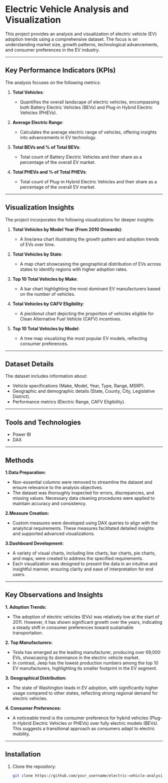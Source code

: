 # Electric Vehicle  Analysis and Visualization

This project provides an analysis and visualization of electric vehicle (EV) adoption trends using a comprehensive dataset. 
The focus is on understanding market size, growth patterns, technological advancements, and consumer preferences in the EV industry.

---

## Key Performance Indicators (KPIs)
The analysis focuses on the following metrics:

1. **Total Vehicles**:
   - Quantifies the overall landscape of electric vehicles, encompassing both Battery Electric Vehicles (BEVs) and Plug-in Hybrid Electric Vehicles (PHEVs).

2. **Average Electric Range**:
   - Calculates the average electric range of vehicles, offering insights into advancements in EV technology.

3. **Total BEVs and % of Total BEVs**:
   - Total count of Battery Electric Vehicles and their share as a percentage of the overall EV market.

4. **Total PHEVs and % of Total PHEVs**:
   - Total count of Plug-in Hybrid Electric Vehicles and their share as a percentage of the overall EV market.

---

## Visualization Insights
The project incorporates the following visualizations for deeper insights:

1. **Total Vehicles by Model Year (From 2010 Onwards)**:
   - A line/area chart illustrating the growth pattern and adoption trends of EVs over time.

2. **Total Vehicles by State**:
   - A map chart showcasing the geographical distribution of EVs across states to identify regions with higher adoption rates.

3. **Top 10 Total Vehicles by Make**:
   - A bar chart highlighting the most dominant EV manufacturers based on the number of vehicles.

4. **Total Vehicles by CAFV Eligibility**:
   - A pie/donut chart depicting the proportion of vehicles eligible for Clean Alternative Fuel Vehicle (CAFV) incentives.

5. **Top 10 Total Vehicles by Model**:
   - A tree map visualizing the most popular EV models, reflecting consumer preferences.

---

## Dataset Details 
The dataset includes information about:
- Vehicle specifications (Make, Model, Year, Type, Range, MSRP).
- Geographic and demographic details (State, County, City, Legislative District).
- Performance metrics (Electric Range, CAFV Eligibility).

---

## Tools and Technologies
- Power BI
- DAX

---

## Methods 
**1.Data Preparation:**
- Non-essential columns were removed to streamline the dataset and ensure relevance to the analysis objectives.
- The dataset was thoroughly inspected for errors, discrepancies, and missing values. Necessary data cleaning procedures were applied to maintain accuracy and consistency.

**2.Measure Creation:**
- Custom measures were developed using DAX queries to align with the analytical requirements. These measures facilitated detailed insights and supported advanced visualizations.

**3.Dashboard Development:**
- A variety of visual charts, including line charts, bar charts, pie charts, and maps, were created to address the specified requirements.
- Each visualization was designed to present the data in an intuitive and insightful manner, ensuring clarity and ease of interpretation for end users.
---

## Key Observations and Insights

**1. Adoption Trends:**
- The adoption of electric vehicles (EVs) was relatively low at the start of 2011. However, it has shown significant growth over the years, indicating a steady shift in consumer preferences toward sustainable transportation.

**2. Top Manufacturers:**
- Tesla has emerged as the leading manufacturer, producing over 69,000 EVs, showcasing its dominance in the electric vehicle market.
- In contrast, Jeep has the lowest production numbers among the top 10 EV manufacturers, highlighting its smaller footprint in the EV segment.

**3. Geographical Distribution:**
- The state of Washington leads in EV adoption, with significantly higher usage compared to other states, reflecting strong regional demand for electric vehicles.

**4. Consumer Preferences:**
- A noticeable trend is the consumer preference for hybrid vehicles (Plug-in Hybrid Electric Vehicles or PHEVs) over fully electric models (BEVs). This suggests a transitional approach as consumers adapt to electric mobility.

---

## Installation
1. Clone the repository:
   ```bash
   git clone https://github.com/your_username/electric-vehicle-analysis.git
